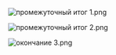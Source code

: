 ![промежуточный итог 1.png](%D0%BF%D1%80%D0%BE%D0%BC%D0%B5%D0%B6%D1%83%D1%82%D0%BE%D1%87%D0%BD%D1%8B%D0%B9%20%D0%B8%D1%82%D0%BE%D0%B3%201.png)  
  
![промежуточный итог 2.png](%D0%BF%D1%80%D0%BE%D0%BC%D0%B5%D0%B6%D1%83%D1%82%D0%BE%D1%87%D0%BD%D1%8B%D0%B9%20%D0%B8%D1%82%D0%BE%D0%B3%202.png)
  
![окончание 3.png](%D0%BE%D0%BA%D0%BE%D0%BD%D1%87%D0%B0%D0%BD%D0%B8%D0%B5%203.png)